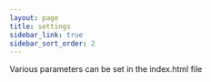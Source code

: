 ```yaml
---
layout: page
title: settings
sidebar_link: true
sidebar_sort_order: 2
---
```


Various parameters can be set in the index.html file
